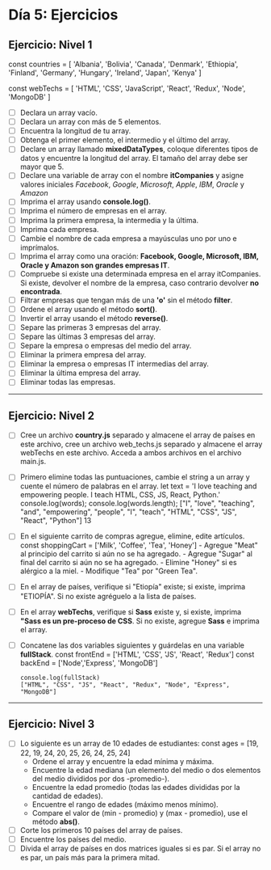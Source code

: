 # **Día 5: Ejercicios**

## **Ejercicio: Nivel 1**

const countries = [
'Albania',
'Bolivia',
'Canada',
'Denmark',
'Ethiopia',
'Finland',
'Germany',
'Hungary',
'Ireland',
'Japan',
'Kenya'
]

const webTechs = [
'HTML',
'CSS',
'JavaScript',
'React',
'Redux',
'Node',
'MongoDB'
]

- [ ] Declara un array vacío.
- [ ] Declara un array con más de 5 elementos.
- [ ] Encuentra la longitud de tu array.
- [ ] Obtenga el primer elemento, el intermedio y el último del array.
- [ ] Declare un array llamado **mixedDataTypes**, coloque diferentes tipos de datos y encuentre la longitud del array. El tamaño del array debe ser mayor que 5.
- [ ] Declare una variable de array con el nombre **itCompanies** y asigne valores iniciales _Facebook_, _Google_, _Microsoft_, _Apple_, _IBM_, _Oracle_ y _Amazon_
- [ ] Imprima el array usando **console.log()**.
- [ ] Imprima el número de empresas en el array.
- [ ] Imprima la primera empresa, la intermedia y la última.
- [ ] Imprima cada empresa.
- [ ] Cambie el nombre de cada empresa a mayúsculas uno por uno e imprímalos.
- [ ] Imprima el array como una oración: **Facebook, Google, Microsoft, IBM, Oracle y Amazon son grandes empresas IT**.
- [ ] Compruebe si existe una determinada empresa en el array itCompanies. Si existe, devolver el nombre de la empresa, caso contrario devolver **no encontrada**.
- [ ] Filtrar empresas que tengan más de una **'o'** sin el método **filter**.
- [ ] Ordene el array usando el método **sort()**.
- [ ] Invertir el array usando el método **reverse()**.
- [ ] Separe las primeras 3 empresas del array.
- [ ] Separe las últimas 3 empresas del array.
- [ ] Separe la empresa o empresas del medio del array.
- [ ] Eliminar la primera empresa del array.
- [ ] Eliminar la empresa o empresas IT intermedias del array.
- [ ] Eliminar la última empresa del array.
- [ ] Eliminar todas las empresas.

---

## **Ejercicio: Nivel 2**

- [ ] Cree un archivo **country.js** separado y almacene el array de países en este archivo, cree un archivo web_techs.js separado y almacene el array webTechs en este archivo. Acceda a ambos archivos en el archivo main.js.
- [ ] Primero elimine todas las puntuaciones, cambie el string a un array y cuente el número de palabras en el array.
      let text =
      'I love teaching and empowering people. I teach HTML, CSS, JS, React, Python.'
      console.log(words);
      console.log(words.length);
      ["I", "love", "teaching", "and", "empowering", "people", "I", "teach", "HTML", "CSS", "JS", "React", "Python"]
      13
- [ ] En el siguiente carrito de compras agregue, elimine, edite artículos.
      const shoppingCart = ['Milk', 'Coffee', 'Tea', 'Honey'] - Agregue "Meat" al principio del carrito si aún no se ha agregado. - Agregue "Sugar" al final del carrito si aún no se ha agregado. - Elimine "Honey" si es alérgico a la miel. - Modifique "Tea" por "Green Tea".
- [ ] En el array de países, verifique si "Etiopía" existe; si existe, imprima "ETIOPÍA". Si no existe agréguelo a la lista de países.
- [ ] En el array **webTechs**, verifique si **Sass** existe y, si existe, imprima **"Sass es un pre-proceso de CSS**. Si no existe, agregue **Sass** e imprima el array.
- [ ] Concatene las dos variables siguientes y guárdelas en una variable **fullStack**.
      const frontEnd = ['HTML', 'CSS', 'JS', 'React', 'Redux']
      const backEnd = ['Node','Express', 'MongoDB']

      console.log(fullStack)
      ["HTML", "CSS", "JS", "React", "Redux", "Node", "Express", "MongoDB"]

---

## **Ejercicio: Nivel 3**

- [ ] Lo siguiente es un array de 10 edades de estudiantes:
      const ages = [19, 22, 19, 24, 20, 25, 26, 24, 25, 24]
  - Ordene el array y encuentre la edad mínima y máxima.
  - Encuentre la edad mediana (un elemento del medio o dos elementos del medio divididos por dos -promedio-).
  - Encuentre la edad promedio (todas las edades divididas por la cantidad de edades).
  - Encuentre el rango de edades (máximo menos mínimo).
  - Compare el valor de (min - promedio) y (max - promedio), use el método **abs()**.
- [ ] Corte los primeros 10 países del array de países.
- [ ] Encuentre los países del medio.
- [ ] Divida el array de países en dos matrices iguales si es par. Si el array no es par, un país más para la primera mitad.
